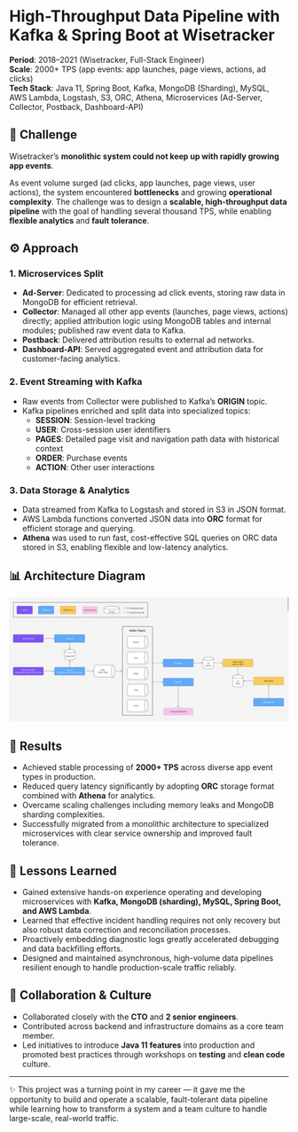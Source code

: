 # High-Throughput Data Pipeline with Kafka & Spring Boot at Wisetracker

**Period**: 2018–2021 (Wisetracker, Full-Stack Engineer)  
**Scale**: 2000+ TPS (app events: app launches, page views, actions, ad clicks)  
**Tech Stack**: Java 11, Spring Boot, Kafka, MongoDB (Sharding), MySQL, AWS Lambda, Logstash, S3, ORC, Athena, Microservices (Ad-Server, Collector, Postback, Dashboard-API)


## 📌 Challenge
Wisetracker’s **monolithic system could not keep up with rapidly growing app events**.  

As event volume surged (ad clicks, app launches, page views, user actions), the system encountered **bottlenecks** and growing **operational complexity**. The challenge was to design a **scalable, high-throughput data pipeline** with the goal of handling several thousand TPS, while enabling **flexible analytics** and **fault tolerance**.


## ⚙️ Approach

### 1. Microservices Split
- **Ad-Server**: Dedicated to processing ad click events, storing raw data in MongoDB for efficient retrieval.
- **Collector**: Managed all other app events (launches, page views, actions) directly; applied attribution logic using MongoDB tables and internal modules; published raw event data to Kafka.
- **Postback**: Delivered attribution results to external ad networks.
- **Dashboard-API**: Served aggregated event and attribution data for customer-facing analytics.

### 2. Event Streaming with Kafka
- Raw events from Collector were published to Kafka’s **ORIGIN** topic.
- Kafka pipelines enriched and split data into specialized topics:
    - **SESSION**: Session-level tracking
    - **USER**: Cross-session user identifiers
    - **PAGES**: Detailed page visit and navigation path data with historical context
    - **ORDER**: Purchase events
    - **ACTION**: Other user interactions

### 3. Data Storage & Analytics
- Data streamed from Kafka to Logstash and stored in S3 in JSON format.
- AWS Lambda functions converted JSON data into **ORC** format for efficient storage and querying.
- **Athena** was used to run fast, cost-effective SQL queries on ORC data stored in S3, enabling flexible and low-latency analytics.


## 📊 Architecture Diagram

<img src="../images/wisetracker-data-pipeline.png" width="900" alt="Wisetracker Data Pipeline Architecture"/>


## 🚀 Results
- Achieved stable processing of **2000+ TPS** across diverse app event types in production.
- Reduced query latency significantly by adopting **ORC** storage format combined with **Athena** for analytics.
- Overcame scaling challenges including memory leaks and MongoDB sharding complexities.
- Successfully migrated from a monolithic architecture to specialized microservices with clear service ownership and improved fault tolerance.


## 🔧 Lessons Learned
- Gained extensive hands-on experience operating and developing microservices with **Kafka, MongoDB (sharding), MySQL, Spring Boot, and AWS Lambda**.
- Learned that effective incident handling requires not only recovery but also robust data correction and reconciliation processes.
- Proactively embedding diagnostic logs greatly accelerated debugging and data backfilling efforts.
- Designed and maintained asynchronous, high-volume data pipelines resilient enough to handle production-scale traffic reliably.


## 👥 Collaboration & Culture
- Collaborated closely with the **CTO** and **2 senior engineers**.
- Contributed across backend and infrastructure domains as a core team member.
- Led initiatives to introduce **Java 11 features** into production and promoted best practices through workshops on **testing** and **clean code** culture.

---
✨ This project was a turning point in my career — it gave me the opportunity to build and operate a scalable, fault-tolerant data pipeline while learning how to transform a system and a team culture to handle large-scale, real-world traffic.